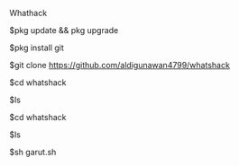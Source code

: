 Whathack


$pkg update && pkg upgrade

$pkg install git

$git clone https://github.com/aldigunawan4799/whatshack

$cd whatshack

$ls

$cd whatshack

$ls

$sh garut.sh
